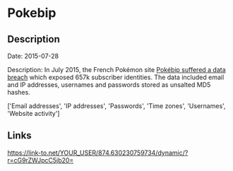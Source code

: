 # Pokebip

## Description

Date: 2015-07-28

Description:
In July 2015, the French Pokémon site <a href="https://www.pokebip.com/news3382__message_de_securite_de_l_equipe_pokebip_.html" target="_blank" rel="noopener">Pokébip suffered a data breach</a> which exposed 657k subscriber identities. The data included email and IP addresses, usernames and passwords stored as unsalted MD5 hashes.


['Email addresses', 'IP addresses', 'Passwords', 'Time zones', 'Usernames', 'Website activity']

## Links

https://link-to.net/YOUR_USER/874.630230759734/dynamic/?r=cG9rZWJpcC5jb20=